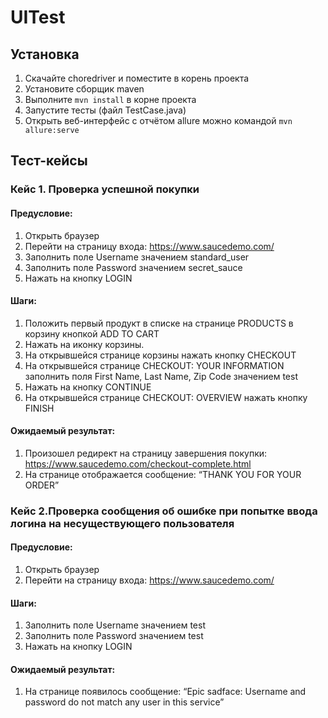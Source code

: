# UITest

## Установка 

1. Скачайте choredriver и поместите в корень проекта
2. Установите сборщик maven
3. Выполните `mvn install` в корне проекта
4. Запустите тесты (файл TestCase.java)
5. Открыть веб-интерфейс c отчётом allure можно командой `mvn allure:serve`

## Тест-кейсы

### Кейс 1. Проверка успешной покупки
#### Предусловие:
1. Открыть браузер
2. Перейти на страницу входа: https://www.saucedemo.com/
3. Заполнить поле Username значением standard_user
4. Заполнить поле Password значением secret_sauce
5. Нажать на кнопку LOGIN

#### Шаги:
1. Положить первый продукт в списке на странице PRODUCTS в корзину кнопкой ADD TO CART
2. Нажать на иконку корзины.
3. На открывшейся странице корзины нажать кнопку CHECKOUT
5. На открывшейся странице CHECKOUT: YOUR INFORMATION заполнить поля First Name, Last
Name, Zip Code значением test
6. Нажать на кнопку CONTINUE
7. На открывшейся странице CHECKOUT: OVERVIEW нажать кнопку FINISH

#### Ожидаемый результат:
1. Произошел редирект на страницу завершения покупки:
https://www.saucedemo.com/checkout-complete.html
2. На странице отображается сообщение: “THANK YOU FOR YOUR ORDER”

### Кейс 2.Проверка сообщения об ошибке при попытке ввода логина на несуществующего пользователя

#### Предусловие:
1. Открыть браузер
2. Перейти на страницу входа: https://www.saucedemo.com/

#### Шаги:
1. Заполнить поле Username значением test
2. Заполнить поле Password значением test
3. Нажать на кнопку LOGIN
#### Ожидаемый результат:
1. На странице появилось сообщение: “Epic sadface: Username and password do not match any
user in this service”




